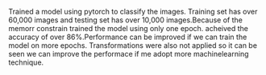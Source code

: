 Trained a model using pytorch to classify the images. Training set has over 60,000 images and testing set has over 10,000 images.Because of the memorr constrain trained the model using only one epoch. acheived the accuracy of over 86%.Performance can be improved if we can train the model on more epochs. Transformations were also not applied so it  can be seen we can improve the performace if me adopt more machinelearning technique.
